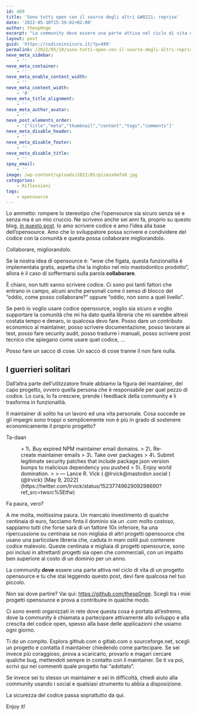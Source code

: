 ```yaml
---
id: 489
title: 'Sono tutti open con il source degli altri &#8211; reprise'
date: '2022-05-10T15:39:02+02:00'
author: thesp0nge
excerpt: "La community deve essere una parte attiva nel ciclo di vita di un progetto opensource e tu che stai leggendo questo post, devi fare qualcosa nel tuo piccolo. \nInizia anche tu oggi. Scopri come."
layout: post
guid: 'https://codiceinsicuro.it/?p=489'
permalink: /2022/05/10/sono-tutti-open-con-il-source-degli-altri-reprise/
neve_meta_sidebar:
    - ''
neve_meta_container:
    - ''
neve_meta_enable_content_width:
    - ''
neve_meta_content_width:
    - '0'
neve_meta_title_alignment:
    - ''
neve_meta_author_avatar:
    - ''
neve_post_elements_order:
    - '["title","meta","thumbnail","content","tags","comments"]'
neve_meta_disable_header:
    - ''
neve_meta_disable_footer:
    - ''
neve_meta_disable_title:
    - ''
spay_email:
    - ''
image: /wp-content/uploads/2022/05/pizasx6mfo8.jpg
categories:
    - Riflessioni
tags:
    - opensource
---
```


Lo ammetto: rompere lo stereotipo che l’opensource sia sicuro senza sé e senza ma è un mio cruccio. Ne scrivevo anche sei anni fa, proprio su questo blog, [in questo post](https://codiceinsicuro.it/2016/09/07/sono-tutti-open-con-il-source-degli-altri/). Io amo scrivere codice e amo l’idea alla base dell’opensource. Amo che lo sviluppatore possa scrivere e condividere del codice con la comunità e questa possa collaborare migliorandolo.

Collaborare, migliorandolo.

Se la nostra idea di opensource è: “wow che figata, questa funzionalità è implementata gratis, aspetta che la inglobo nel mio mastodontico prodotto”, allora è il caso di soffermarsi sulla parola **collaborare**.

È chiaro, non tutti sanno scrivere codice. Ci sono poi tanti fattori che entrano in campo, alcuni anche personali come il senso di blocco del “oddio, come posso collaborare?” oppure “oddio, non sono a quel livello”.

Se però io voglio usare codice opensource, voglio sia sicuro e voglio supportare la comunità che mi ha dato quella libreria che mi sarebbe altresì costata tempo e denaro, io qualcosa devo fare. Posso dare un contributo economico al maintainer, posso scrivere documentazione, posso lavorare ai test, posso fare security audit, posso tradurre i manuali, posso scrivere post tecnico che spiegano come usare quel codice, …

Posso fare un sacco di cose. Un sacco di cose tranne il non fare nulla.

## I guerrieri solitari

Dall’altra parte dell’utilizzatore finale abbiamo la figura del maintainer, del capo progetto, ovvero quella persona che è responsabile per quel pezzo di codice. Lo cura, lo fa crescere, prende i feedback della community e li trasforma in funzionalità.

Il maintainer di solito ha un lavoro ed una vita personale. Cosa succede se gli impegni sono troppi o semplicemente non è più in grado di sostenere economicamente il proprio progetto?

Ta-daan

<figure class="wp-block-embed is-type-rich is-provider-twitter wp-block-embed-twitter"><div class="wp-block-embed__wrapper">> 1\. Buy expired NPM maintainer email domains.
> 2\. Re-create maintainer emails
> 3\. Take over packages
> 4\. Submit legitimate security patches that include package.json version bumps to malicious dependency you pushed
> 5\. Enjoy world domination.
>
> — Lance R. Vick ( @lrvick@mastodon.social ) (@lrvick) [May 9, 2022](https://twitter.com/lrvick/status/1523774962909298690?ref_src=twsrc%5Etfw)

<script async="" charset="utf-8" src="https://platform.twitter.com/widgets.js"></script></div></figure>Fa paura, vero?

A me molta, moltissima paura. Un mancato investimento di qualche centinaia di euro, facciamo finta il dominio sia un .com molto costoso, sappiamo tutti che forse sarà di un fattore 10x inferiore, ha una ripercussione su centinaia se non migliaia di altri progetti opensource che usano una particolare libreria che, caduta in mani ostili può contenere codice malevolo. Queste centinaia e migliaia di progetti opensource, sono poi inclusi in altrettanti progetti sia open che commerciali, con un impatto ben superiore al costo di un dominio per un anno.

La community **deve** essere una parte attiva nel ciclo di vita di un progetto opensource e tu che stai leggendo questo post, devi fare qualcosa nel tuo piccolo.

Non sai dove partire? Vai qui: https://github.com/thesp0nge. Scegli tra i miei progetti opensource e prova a contribuire in qualche modo.

Ci sono eventi organizzati in rete dove questa cosa è portata all’estremo, dove la community è chiamata a partecipare attivamente allo sviluppo e alla crescita del codice open, spesso alla base delle applicazioni che usiamo ogni giorno.

Ti do un compito. Esplora github.com o gitlab.com o sourceforge.net, scegli un progetto e contatta il maintainer chiedendo come partecipare. Se sei invece più coraggioso, prova a scaricarlo, provarlo e magari cercare qualche bug, mettendoti sempre in contatto con il maintainer. Se ti va poi, scrivi qui nei commenti quale progetto hai “adottato”.

Se invece sei tu stesso un maintainer e sei in difficoltà, chiedi aiuto alla community usando i social e qualsiasi strumento tu abbia a disposizione.

La sicurezza del codice passa soprattutto da qui.

Enjoy it!
